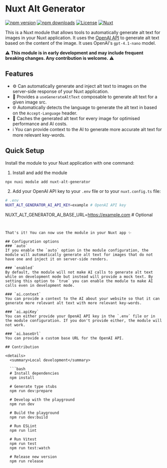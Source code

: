 # Nuxt Alt Generator

[![npm version][npm-version-src]][npm-version-href]
[![npm downloads][npm-downloads-src]][npm-downloads-href]
[![License][license-src]][license-href]
[![Nuxt][nuxt-src]][nuxt-href]

This is a Nuxt module that allows tools to automatically generate alt text for images in your Nuxt application. It uses the [OpenAI API](https://platform.openai.com) to generate alt text based on the content of the image. It uses OpenAI's `gpt-4.1-nano` model.


⚠️ **This module is in early development and may include frequent breaking changes. Any contribution is welcome.** ⚠️

## Features

- ⚙️ Can automatically generate and inject alt text to images on the server-side response of your Nuxt application.
- 🪭 Provides a `useGenerateAltText` composable to generate alt text for a given image src.
- 🌐 Automatically detects the language to generate the alt text in based on the `Accept-Language` header.
- 💨 Caches the generated alt text for every image for optimised performance and AI costs. 
- ℹ️ You can provide context to the AI to generate more accurate alt text for more relevant key-words.

## Quick Setup

Install the module to your Nuxt application with one command:

1. Install and add the module
```bash
npx nuxi module add nuxt-alt-generator
```

2. Add your OpenAI API key to your `.env` file or to your `nuxt.config.ts` file:
```bash
# .env
NUXT_ALT_GENERATOR_AI_API_KEY=example # OpenAI API key
```
NUXT_ALT_GENERATOR_AI_BASE_URL=https://example.com # Optional
```


That's it! You can now use the module in your Nuxt app ✨

## Configuration options
### `auto`
If you enable the `auto` option in the module configuration, the module will automatically generate alt text for images that do not have one and inject it on server-side renders.

### `enabled`
By default, the module will not make AI calls to generate alt text while on development mode but instead will provide a mock text. By setting this option to `true` you can enable the module to make AI calls even in development mode.

### `ai.context`
You can provide a context to the AI about your website so that it can generate more relevant alt text with more relevant key-words.

### `ai.apiKey`
You can either provide your OpenAI API key in the `.env` file or in the module configuration. If you don't provide either, the module will not work.

### `ai.baseUrl`
You can provide a custom base URL for the OpenAI API.

## Contribution

<details>
  <summary>Local development</summary>
  
  ```bash
  # Install dependencies
  npm install
  
  # Generate type stubs
  npm run dev:prepare
  
  # Develop with the playground
  npm run dev
  
  # Build the playground
  npm run dev:build
  
  # Run ESLint
  npm run lint
  
  # Run Vitest
  npm run test
  npm run test:watch
  
  # Release new version
  npm run release
  ```

</details>


<!-- Badges -->
[npm-version-src]: https://img.shields.io/npm/v/nuxt-alt-generator/latest.svg?style=flat&colorA=020420&colorB=00DC82
[npm-version-href]: https://npmjs.com/package/nuxt-alt-generator

[npm-downloads-src]: https://img.shields.io/npm/dm/nuxt-alt-generator.svg?style=flat&colorA=020420&colorB=00DC82
[npm-downloads-href]: https://npm.chart.dev/nuxt-alt-generator

[license-src]: https://img.shields.io/npm/l/nuxt-alt-generator.svg?style=flat&colorA=020420&colorB=00DC82
[license-href]: https://npmjs.com/package/nuxt-alt-generator

[nuxt-src]: https://img.shields.io/badge/Nuxt-020420?logo=nuxt.js
[nuxt-href]: https://nuxt.com
